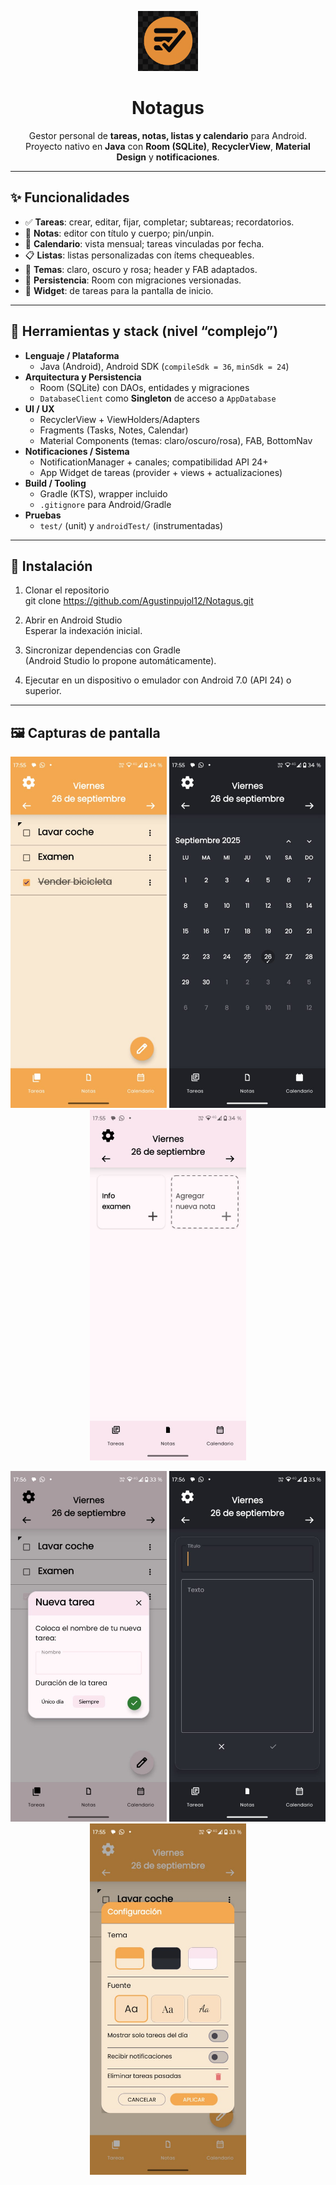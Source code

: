 <p align="center">
  <img src="docs/ic_launcher_foreground.webp" alt="Notagus logo" width="96" height="96"/>
</p>

<h1 align="center">Notagus</h1>

<p align="center">
  Gestor personal de <b>tareas, notas, listas y calendario</b> para Android.<br/>
  Proyecto nativo en <b>Java</b> con <b>Room (SQLite)</b>, <b>RecyclerView</b>, <b>Material Design</b> y <b>notificaciones</b>.
</p>

---

## ✨ Funcionalidades

- ✅ **Tareas**: crear, editar, fijar, completar; subtareas; recordatorios.
- 📝 **Notas**: editor con título y cuerpo; pin/unpin.
- 📅 **Calendario**: vista mensual; tareas vinculadas por fecha.
- 📋 **Listas**: listas personalizadas con ítems chequeables.
- 🎨 **Temas**: claro, oscuro y rosa; header y FAB adaptados.
- 💾 **Persistencia**: Room con migraciones versionadas.
- 🧩 **Widget**: de tareas para la pantalla de inicio.

---

## 🧰 Herramientas y stack (nivel “complejo”)

- **Lenguaje / Plataforma**
  - Java (Android), Android SDK (`compileSdk = 36`, `minSdk = 24`)
- **Arquitectura y Persistencia**
  - Room (SQLite) con DAOs, entidades y migraciones
  - `DatabaseClient` como **Singleton** de acceso a `AppDatabase`
- **UI / UX**
  - RecyclerView + ViewHolders/Adapters
  - Fragments (Tasks, Notes, Calendar)
  - Material Components (temas: claro/oscuro/rosa), FAB, BottomNav
- **Notificaciones / Sistema**
  - NotificationManager + canales; compatibilidad API 24+
  - App Widget de tareas (provider + views + actualizaciones)
- **Build / Tooling**
  - Gradle (KTS), wrapper incluido
  - `.gitignore` para Android/Gradle
- **Pruebas**
  - `test/` (unit) y `androidTest/` (instrumentadas)

---

## 🚀 Instalación

1. Clonar el repositorio  
git clone https://github.com/Agustinpujol12/Notagus.git  

2. Abrir en Android Studio  
Esperar la indexación inicial.  

3. Sincronizar dependencias con Gradle  
(Android Studio lo propone automáticamente).  

4. Ejecutar en un dispositivo o emulador con Android 7.0 (API 24) o superior.  

---

## 🖼️ Capturas de pantalla

<p align="center">
  <img src="docs/home.jpeg" alt="Pantalla principal" width="250"/>
  <img src="docs/calendar.jpeg" alt="Calendario" width="250"/>
  <img src="docs/note.jpeg" alt="Notas" width="250"/>
</p>

<p align="center">
  <img src="docs/newtask.jpeg" alt="Nueva tarea" width="250"/>
  <img src="docs/editnote.jpeg" alt="Editar nota" width="250"/>
  <img src="docs/settings.jpeg" alt="Configuración" width="250"/>
</p>
